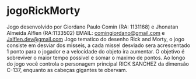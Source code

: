 # jogoRickMorty
Jogo desenvolvido por Giordano Paulo Comin (RA: 1131168)  e Jhonatan Almeida Alflen (RA:1133502)
EMAIL: comingiordano@gmail.com e Jalflen.dev@gmail.com
Jogo tematico do desenho Rick and Morty, o jogo consiste em desviar dos misseis, a cada missel desviado sera acrescentado 1 ponto para o jogador e a velocidade do objeto ira aumentar.
O objetivo é sobreviver o maior tempo possivel e somar o maximo de pontos.
Ao longo do jogo você controla o personagem principal RICK SANCHEZ da dimensão C-137, enquanto as cabeças gigantes te obervam.
